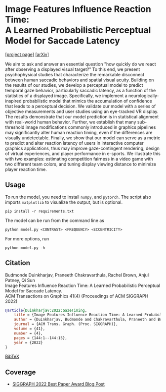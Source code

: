 # Image Features Influence Reaction Time:<br/>A Learned Probabilistic Perceptual Model for Saccade Latency

[\[project page\]](https://research.nvidia.com/publication/2022-08_image-features-influence-reaction-time-learned-probabilistic-perceptual-model) [\[arXiv\]](https://arxiv.org/abs/2205.02437)

We aim to ask and answer an essential question "how quickly do we react after observing a displayed visual target?" To this end, we present psychophysical studies that characterize the remarkable disconnect between human saccadic behaviors and spatial visual acuity. Building on the results of our studies, we develop a perceptual model to predict temporal gaze behavior, particularly saccadic latency, as a function of the statistics of a displayed image. Specifically, we implement a neurologically-inspired probabilistic model that mimics the accumulation of confidence that leads to a perceptual decision. We validate our model with a series of objective measurements and user studies using an eye-tracked VR display. The results demonstrate that our model prediction is in statistical alignment with real-world human behavior. Further, we establish that many sub-threshold image modifications commonly introduced in graphics pipelines may significantly alter human reaction timing, even if the differences are visually undetectable. Finally, we show that our model can serve as a metric to predict and alter reaction latency of users in interactive computer graphics applications, thus may improve gaze-contingent rendering, design of virtual experiences, and player performance in e-sports. We illustrate this with two examples: estimating competition fairness in a video game with two different team colors, and tuning display viewing distance to minimize player reaction time.

## Usage

To run the model, you need to install `numpy`, and `pytorch`. The script also imports `matplotlib` to visualize the output, but is optional.

```shell
pip install -r requirements.txt
```

The model can be run from the command line as

```shell
python model.py <CONTRAST> <FREQUENCY> <ECCENTRICITY>
```

For more options, run

```shell
python model.py -h
```

## Citation

Budmonde Duinkharjav, Praneeth Chakravarthula, Rachel Brown, Anjul Patney, Qi Sun<br/>
Image Features Influence Reaction Time: A Learned Probabilistic Perceptual Model for Saccade Latency.<br/>
ACM Transactions on Graphics 41(4) (Proceedings of ACM SIGGRAPH 2022)

```bibtex
@article{Duinkharjav:2022:GazeTiming,
    title = {Image Features Influence Reaction Time: A Learned Probabilistic Perceptual Model for Saccade Latency},
    author = {Duinkharjav, Budmonde and Chakravarthula, Praneeth and Brown, Rachel and Patney, Anjul and Sun, Qi},
    journal = {ACM Trans. Graph. (Proc. SIGGRAPH)},
    volume = {41},
    number = {4},
    pages = {144:1--144:15},
    year = {2022}
}
```

[BibTeX](docs/gaze-timing.bib)

## Coverage

- [SIGGRAPH 2022 Best Paper Award Blog Post](https://blog.siggraph.org/2022/07/siggraph-2022-technical-papers-awards-best-papers-and-honorable-mentions.html/)
